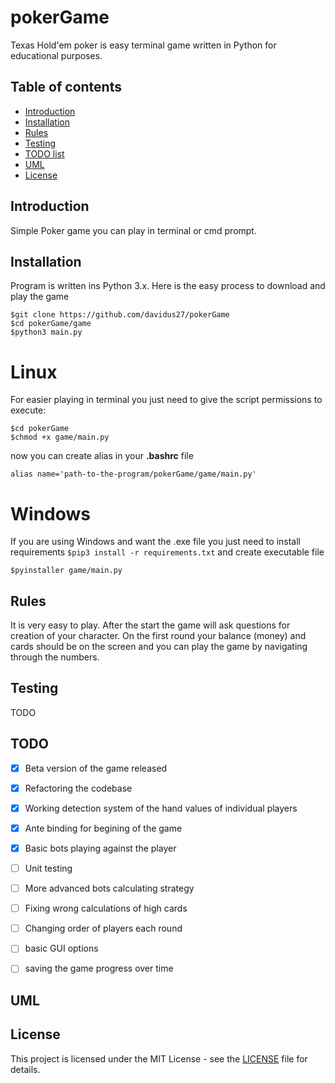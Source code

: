 # pokerGame
Texas Hold'em poker is easy terminal game written in Python for educational purposes.


## Table of contents
* [Introduction](#Introduction)
* [Installation](#Installation)
* [Rules](#Rules)
* [Testing](#Testing)
* [TODO list](#TODO)
* [UML](#UML)
* [License](#License)


## Introduction
Simple Poker game you can play in terminal or cmd prompt. 

## Installation
Program is written ins Python 3.x. 
Here is the easy process to download and play the game

```
$git clone https://github.com/davidus27/pokerGame
$cd pokerGame/game
$python3 main.py
```

# Linux 
For easier playing in terminal you just need to give the script permissions to execute:
```
$cd pokerGame
$chmod +x game/main.py
```
now you can create alias in your __.bashrc__ file 

```
alias name='path-to-the-program/pokerGame/game/main.py'
```

# Windows
If you are using Windows and want the .exe file you just need to install requirements
``$pip3 install -r requirements.txt``
and create executable file 

``$pyinstaller game/main.py``
 


## Rules
It is very easy to play. 
After the start the game will ask questions for creation of your character.
On the first round your balance (money) and cards should be on the screen and you can play the game 
by navigating through the numbers.

## Testing
TODO

## TODO

- [x] Beta version of the game released
- [x] Refactoring the codebase
- [x] Working detection system of the hand values of individual players
- [x] Ante binding for begining of the game
- [x] Basic bots playing against the player
- [ ] Unit testing
- [ ] More advanced bots calculating strategy
- [ ] Fixing wrong calculations of high cards
- [ ] Changing order of players each round
- [ ] basic GUI options
- [ ] saving the game progress over time



## UML

## License
This project is licensed under the MIT License - see the [LICENSE](LICENSE) file for details.

